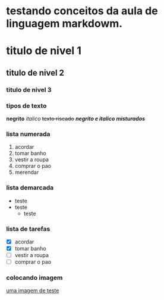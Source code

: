 # testando conceitos da aula de linguagem markdowm.
# titulo de nivel 1
## titulo de nivel 2
### titulo de nivel 3
### tipos de texto
**negrito**
*italico*
~~texto riscado~~
__*negrito e italico misturados*__
### lista numerada
1. acordar
2. tomar banho
3. vestir a roupa
4. comprar o pao
10. merendar
### lista demarcada
- teste
- teste
    - teste
### lista de tarefas
- [x] acordar
- [x] tomar banho
- [ ] vestir a roupa
- [ ] comprar o pao
### colocando imagem
[uma imagem de teste](https://www.google.com/imgres?q=imagens&imgurl=https%3A%2F%2Fwallpapers.com%2Fimages%2Ffeatured%2Fimagens-incriveis-k287z98ruunquo28.jpg&imgrefurl=https%3A%2F%2Fpt.wallpapers.com%2Fimagens-incriveis&docid=OY9WRxCRZ1EZCM&tbnid=M_8Rjs9b80UfbM&vet=12ahUKEwjwuMqh7ZmOAxV2q5UCHfZVCRMQM3oECBkQAA..i&w=1920&h=1080&hcb=2&ved=2ahUKEwjwuMqh7ZmOAxV2q5UCHfZVCRMQM3oECBkQAA)
